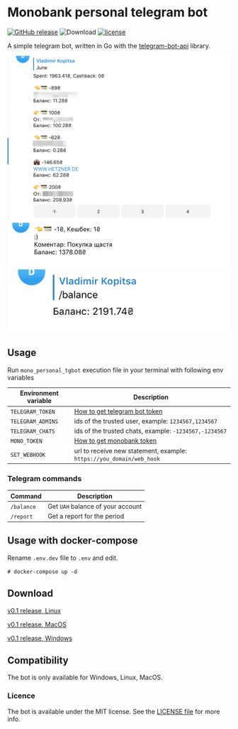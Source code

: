 # Monobank personal telegram bot
[![GitHub release](https://img.shields.io/github/release/vkopitsa/mono_personal_tgbot.svg)]()
![Download](https://img.shields.io/github/downloads/vkopitsa/mono_personal_tgbot/total.svg)
[![license](https://img.shields.io/github/license/vkopitsa/mono_personal_tgbot.svg)]()

A simple telegram bot, written in Go with the [telegram-bot-api](https://github.com/go-telegram-bot-api/telegram-bot-api 'telegram-bot-api') library.

![mono_personal_tgbot](Resources/screenshot0.png)
![mono_personal_tgbot](Resources/screenshot1.png)
![mono_personal_tgbot](Resources/screenshot2.png)

## Usage

Run `mono_personal_tgbot` execution file in your terminal with following env variables

 Environment variable    | Description
------------------------ | -----------------------------------------------------------
`TELEGRAM_TOKEN`         | [How to get telegram bot token](https://core.telegram.org/bots#3-how-do-i-create-a-bot)
`TELEGRAM_ADMINS`        | ids of the trusted user, example: `1234567,1234567`
`TELEGRAM_CHATS`         | ids of the trusted chats, example: `-1234567,-1234567`
`MONO_TOKEN`             | [How to get monobank token](https://api.monobank.ua/)
`SET_WEBHOOK`            | url to receive new statement, example: `https://you_domain/web_hook`

### Telegram commands

 Command                 | Description
------------------------ | -----------------------------------------------------------
`/balance`               | Get `UAH` balance of your account 
`/report`                | Get a report for the period

## Usage with docker-compose

Rename `.env.dev` file to `.env` and edit.

    # docker-compose up -d

## Download
[v0.1 release, Linux](https://github.com/vkopitsa/mono_personal_tgbot/releases/download/v0.1/mono_personal_tgbot-linux-amd64)

[v0.1 release, MacOS](https://github.com/vkopitsa/mono_personal_tgbot/releases/download/v0.1/mono_personal_tgbot-darwin-amd64)

[v0.1 release, Windows](https://github.com/vkopitsa/mono_personal_tgbot/releases/download/v0.1/mono_personal_tgbot-windows-amd64.exe)

## Compatibility
The bot is only available for Windows, Linux, MacOS.

### Licence
The bot is available under the MIT license. See the [LICENSE file](https://github.com/vkopitsa/mono_personal_tgbot/blob/master/LICENSE) for more info.

